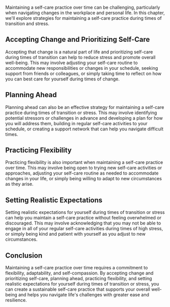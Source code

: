 
Maintaining a self-care practice over time can be challenging, particularly when navigating changes in the workplace and personal life. In this chapter, we'll explore strategies for maintaining a self-care practice during times of transition and stress.

Accepting Change and Prioritizing Self-Care
-------------------------------------------

Accepting that change is a natural part of life and prioritizing self-care during times of transition can help to reduce stress and promote overall well-being. This may involve adjusting your self-care routine to accommodate new responsibilities or changes in your schedule, seeking support from friends or colleagues, or simply taking time to reflect on how you can best care for yourself during times of change.

Planning Ahead
--------------

Planning ahead can also be an effective strategy for maintaining a self-care practice during times of transition or stress. This may involve identifying potential stressors or challenges in advance and developing a plan for how you will address them, building in regular self-care activities to your schedule, or creating a support network that can help you navigate difficult times.

Practicing Flexibility
----------------------

Practicing flexibility is also important when maintaining a self-care practice over time. This may involve being open to trying new self-care activities or approaches, adjusting your self-care routine as needed to accommodate changes in your life, or simply being willing to adapt to new circumstances as they arise.

Setting Realistic Expectations
------------------------------

Setting realistic expectations for yourself during times of transition or stress can help you maintain a self-care practice without feeling overwhelmed or discouraged. This may involve acknowledging that you may not be able to engage in all of your regular self-care activities during times of high stress, or simply being kind and patient with yourself as you adjust to new circumstances.

Conclusion
----------

Maintaining a self-care practice over time requires a commitment to flexibility, adaptability, and self-compassion. By accepting change and prioritizing self-care, planning ahead, practicing flexibility, and setting realistic expectations for yourself during times of transition or stress, you can create a sustainable self-care practice that supports your overall well-being and helps you navigate life's challenges with greater ease and resilience.
